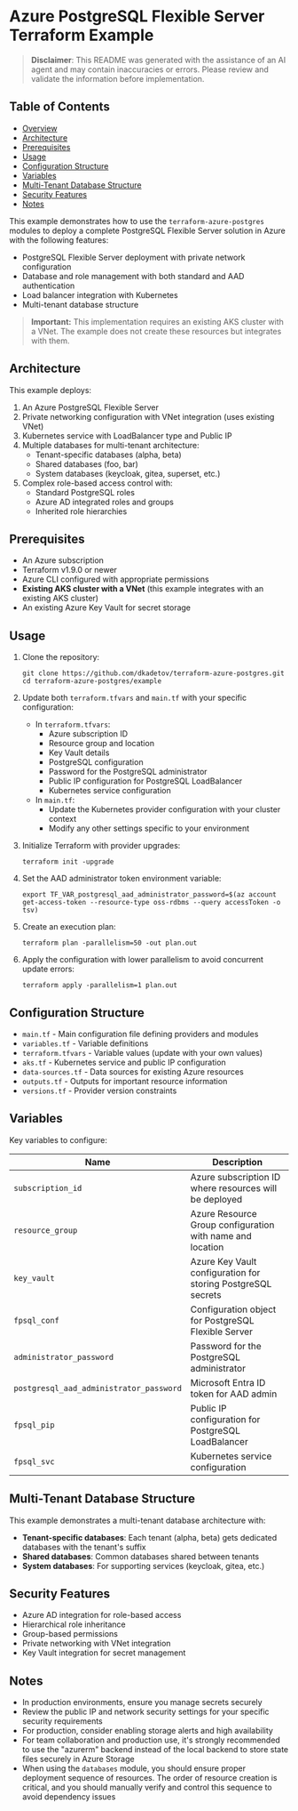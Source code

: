 # Azure PostgreSQL Flexible Server Terraform Example

> **Disclaimer**: This README was generated with the assistance of an AI agent and may contain inaccuracies or errors. Please review and validate the information before implementation.

## Table of Contents

- [Overview](#azure-postgresql-flexible-server-terraform-example)
- [Architecture](#architecture)
- [Prerequisites](#prerequisites)
- [Usage](#usage)
- [Configuration Structure](#configuration-structure)
- [Variables](#variables)
- [Multi-Tenant Database Structure](#multi-tenant-database-structure)
- [Security Features](#security-features)
- [Notes](#notes)

This example demonstrates how to use the `terraform-azure-postgres` modules to deploy a complete PostgreSQL Flexible Server solution in Azure with the following features:

- PostgreSQL Flexible Server deployment with private network configuration
- Database and role management with both standard and AAD authentication
- Load balancer integration with Kubernetes
- Multi-tenant database structure

> **Important:** This implementation requires an existing AKS cluster with a VNet. The example does not create these resources but integrates with them.

## Architecture

This example deploys:

1. An Azure PostgreSQL Flexible Server
2. Private networking configuration with VNet integration (uses existing VNet)
3. Kubernetes service with LoadBalancer type and Public IP
4. Multiple databases for multi-tenant architecture:
   - Tenant-specific databases (alpha, beta)
   - Shared databases (foo, bar)
   - System databases (keycloak, gitea, superset, etc.)
5. Complex role-based access control with:
   - Standard PostgreSQL roles
   - Azure AD integrated roles and groups
   - Inherited role hierarchies

## Prerequisites

- An Azure subscription
- Terraform v1.9.0 or newer
- Azure CLI configured with appropriate permissions
- **Existing AKS cluster with a VNet** (this example integrates with an existing AKS cluster)
- An existing Azure Key Vault for secret storage

## Usage

1. Clone the repository:
   ```
   git clone https://github.com/dkadetov/terraform-azure-postgres.git
   cd terraform-azure-postgres/example
   ```

2. Update both `terraform.tfvars` and `main.tf` with your specific configuration:
   - In `terraform.tfvars`:
     - Azure subscription ID
     - Resource group and location
     - Key Vault details
     - PostgreSQL configuration
     - Password for the PostgreSQL administrator
     - Public IP configuration for PostgreSQL LoadBalancer
     - Kubernetes service configuration
   - In `main.tf`:
     - Update the Kubernetes provider configuration with your cluster context
     - Modify any other settings specific to your environment

3. Initialize Terraform with provider upgrades:
   ```
   terraform init -upgrade
   ```

4. Set the AAD administrator token environment variable:
   ```
   export TF_VAR_postgresql_aad_administrator_password=$(az account get-access-token --resource-type oss-rdbms --query accessToken -o tsv)
   ```

5. Create an execution plan:
   ```
   terraform plan -parallelism=50 -out plan.out
   ```

6. Apply the configuration with lower parallelism to avoid concurrent update errors:
   ```
   terraform apply -parallelism=1 plan.out
   ```

## Configuration Structure

- `main.tf` - Main configuration file defining providers and modules
- `variables.tf` - Variable definitions
- `terraform.tfvars` - Variable values (update with your own values)
- `aks.tf` - Kubernetes service and public IP configuration
- `data-sources.tf` - Data sources for existing Azure resources
- `outputs.tf` - Outputs for important resource information
- `versions.tf` - Provider version constraints

## Variables

Key variables to configure:

| Name                                    | Description                                                  |
|-----------------------------------------|--------------------------------------------------------------|
| `subscription_id`                       | Azure subscription ID where resources will be deployed       |
| `resource_group`                        | Azure Resource Group configuration with name and location    |
| `key_vault`                             | Azure Key Vault configuration for storing PostgreSQL secrets |
| `fpsql_conf`                            | Configuration object for PostgreSQL Flexible Server          |
| `administrator_password`                | Password for the PostgreSQL administrator                    |
| `postgresql_aad_administrator_password` | Microsoft Entra ID token for AAD admin                       |
| `fpsql_pip`                             | Public IP configuration for PostgreSQL LoadBalancer          |
| `fpsql_svc`                             | Kubernetes service configuration                             |

## Multi-Tenant Database Structure

This example demonstrates a multi-tenant database architecture with:

- **Tenant-specific databases**: Each tenant (alpha, beta) gets dedicated databases with the tenant's suffix
- **Shared databases**: Common databases shared between tenants
- **System databases**: For supporting services (keycloak, gitea, etc.)

## Security Features

- Azure AD integration for role-based access
- Hierarchical role inheritance
- Group-based permissions
- Private networking with VNet integration
- Key Vault integration for secret management

## Notes

- In production environments, ensure you manage secrets securely
- Review the public IP and network security settings for your specific security requirements
- For production, consider enabling storage alerts and high availability 
- For team collaboration and production use, it's strongly recommended to use the "azurerm" backend instead of the local backend to store state files securely in Azure Storage
- When using the `databases` module, you should ensure proper deployment sequence of resources. The order of resource creation is critical, and you should manually verify and control this sequence to avoid dependency issues
